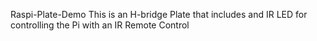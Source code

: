 Raspi-Plate-Demo
This is an H-bridge Plate that includes and IR LED for controlling the Pi with an IR Remote Control
